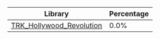 | Library | Percentage |
| ------------- | ------------- |
| [TRK_Hollywood_Revolution](https://github.com/shibbo/RVL_SDK/blob/main/docs/lib/TRK_Hollywood_Revolution.md) | 0.0% |

